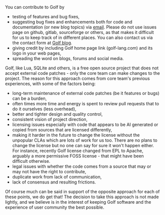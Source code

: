 You can contribute to Golf by 
* testing of features and bug fixes,
* suggesting bug fixes and enhancements both for code and documentation (or new blog topics) via [email](mailto:team@golf-lang.com). Please do not use issues page on github, gitlab, sourceforge or others, as that makes it difficult for us to keep track of in different places. You can also contact us via the contact form at [Golf blog](https://golf-lang.blogspot.com/).
* giving credit by including Golf home page link (golf-lang.com) and its logo in your web pages,
* spreading the word on blogs, forums and social media.

Golf, like Lua, SQLite and others, is a free open source project that does not accept external code patches \- only the core team can make changes to the project. The reason for this approach comes from core team's previous experiences, with some of the factors being:
* long\-term maintenance of external code patches (be it features or bugs) can be a burden, 
* often times more time and energy is spent to review pull requests that to do it ourselves (less overhead), 
* better and tighter design and quality control, 
* consistent vision of project direction, 
* licensing issues especially with code that appears to be AI generated or copied from sources that are licensed differently, 
* making it harder in the future to change the license without the unpopular CLAs which are lots of work for us too. There are no plans to change the license but no one can say for sure it won't happen either. For instance, recently Golf license changed from EPL to Apache, arguably a more permissive FOSS license \- that might have been difficult otherwise.
* legal issues with whether the code comes from a source that may or may not have the right to contribute, 
* duplicate work from lack of communication, 
* lack of consensus and resulting frictions.

Of course much can be said in support of the opposite approach for each of these points, we do get that! The decision to take this approach is not made lightly, and we believe is in the interest of keeping Golf software and the experience of user community the best possible.


